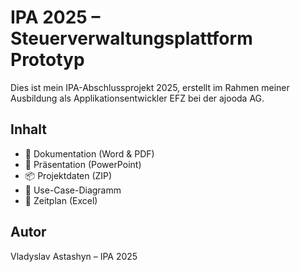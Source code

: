 # IPA 2025 – Steuerverwaltungsplattform Prototyp

Dies ist mein IPA-Abschlussprojekt 2025, erstellt im Rahmen meiner Ausbildung als Applikationsentwickler EFZ bei der ajooda AG.

## Inhalt
- 📄 Dokumentation (Word & PDF)
- 🎥 Präsentation (PowerPoint)
- 📦 Projektdaten (ZIP)
- 🧠 Use-Case-Diagramm
- 📅 Zeitplan (Excel)

## Autor
Vladyslav Astashyn – IPA 2025
